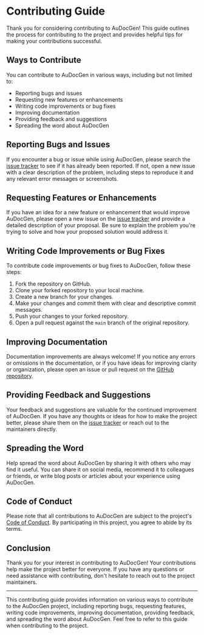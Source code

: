 # Contributing Guide

Thank you for considering contributing to AuDocGen! This guide outlines the process for contributing to the project and provides helpful tips for making your contributions successful.

## Ways to Contribute

You can contribute to AuDocGen in various ways, including but not limited to:

- Reporting bugs and issues
- Requesting new features or enhancements
- Writing code improvements or bug fixes
- Improving documentation
- Providing feedback and suggestions
- Spreading the word about AuDocGen

## Reporting Bugs and Issues

If you encounter a bug or issue while using AuDocGen, please search the [issue tracker](https://github.com/your_username/audocgen/issues) to see if it has already been reported. If not, open a new issue with a clear description of the problem, including steps to reproduce it and any relevant error messages or screenshots.

## Requesting Features or Enhancements

If you have an idea for a new feature or enhancement that would improve AuDocGen, please open a new issue on the [issue tracker](https://github.com/your_username/audocgen/issues) and provide a detailed description of your proposal. Be sure to explain the problem you're trying to solve and how your proposed solution would address it.

## Writing Code Improvements or Bug Fixes

To contribute code improvements or bug fixes to AuDocGen, follow these steps:

1. Fork the repository on GitHub.
2. Clone your forked repository to your local machine.
3. Create a new branch for your changes.
4. Make your changes and commit them with clear and descriptive commit messages.
5. Push your changes to your forked repository.
6. Open a pull request against the `main` branch of the original repository.

## Improving Documentation

Documentation improvements are always welcome! If you notice any errors or omissions in the documentation, or if you have ideas for improving clarity or organization, please open an issue or pull request on the [GitHub repository](https://github.com/sambitpoddar/audocgen).

## Providing Feedback and Suggestions

Your feedback and suggestions are valuable for the continued improvement of AuDocGen. If you have any thoughts or ideas for how to make the project better, please share them on the [issue tracker](https://github.com/sambitpoddar/audocgen/issues) or reach out to the maintainers directly.

## Spreading the Word

Help spread the word about AuDocGen by sharing it with others who may find it useful. You can share it on social media, recommend it to colleagues or friends, or write blog posts or articles about your experience using AuDocGen.

## Code of Conduct

Please note that all contributions to AuDocGen are subject to the project's [Code of Conduct](docs/code-of-conduct.md). By participating in this project, you agree to abide by its terms.

## Conclusion

Thank you for your interest in contributing to AuDocGen! Your contributions help make the project better for everyone. If you have any questions or need assistance with contributing, don't hesitate to reach out to the project maintainers.

---

This contributing guide provides information on various ways to contribute to the AuDocGen project, including reporting bugs, requesting features, writing code improvements, improving documentation, providing feedback, and spreading the word about AuDocGen. Feel free to refer to this guide when contributing to the project.
